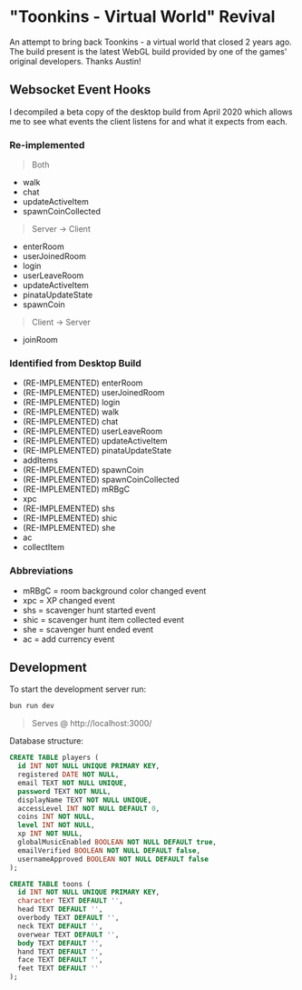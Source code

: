 # "Toonkins - Virtual World" Revival

An attempt to bring back Toonkins - a virtual world that closed 2 years ago. The build present is the latest WebGL build provided by one of the games' original developers. Thanks Austin!

## Websocket Event Hooks

I decompiled a beta copy of the desktop build from April 2020 which allows me to see what events the client listens for and what it expects from each.

### Re-implemented

> Both
- walk
- chat
- updateActiveItem
- spawnCoinCollected

> Server -> Client
- enterRoom
- userJoinedRoom
- login
- userLeaveRoom
- updateActiveItem
- pinataUpdateState
- spawnCoin

> Client -> Server
- joinRoom

### Identified from Desktop Build

- (RE-IMPLEMENTED) enterRoom
- (RE-IMPLEMENTED) userJoinedRoom
- (RE-IMPLEMENTED) login
- (RE-IMPLEMENTED) walk
- (RE-IMPLEMENTED) chat
- (RE-IMPLEMENTED) userLeaveRoom
- (RE-IMPLEMENTED) updateActiveItem
- (RE-IMPLEMENTED) pinataUpdateState
- addItems
- (RE-IMPLEMENTED) spawnCoin
- (RE-IMPLEMENTED) spawnCoinCollected
- (RE-IMPLEMENTED) mRBgC
- xpc
- (RE-IMPLEMENTED) shs
- (RE-IMPLEMENTED) shic
- (RE-IMPLEMENTED) she
- ac
- collectItem

### Abbreviations

- mRBgC = room background color changed event
- xpc = XP changed event
- shs = scavenger hunt started event
- shic = scavenger hunt item collected event
- she = scavenger hunt ended event
- ac = add currency event

## Development

To start the development server run:

```bash
bun run dev
```
> Serves @ http://localhost:3000/

Database structure:

```sql
CREATE TABLE players (
  id INT NOT NULL UNIQUE PRIMARY KEY,
  registered DATE NOT NULL,
  email TEXT NOT NULL UNIQUE,
  password TEXT NOT NULL,
  displayName TEXT NOT NULL UNIQUE,
  accessLevel INT NOT NULL DEFAULT 0,
  coins INT NOT NULL,
  level INT NOT NULL,
  xp INT NOT NULL,
  globalMusicEnabled BOOLEAN NOT NULL DEFAULT true,
  emailVerified BOOLEAN NOT NULL DEFAULT false,
  usernameApproved BOOLEAN NOT NULL DEFAULT false
);

CREATE TABLE toons (
  id INT NOT NULL UNIQUE PRIMARY KEY,
  character TEXT DEFAULT '',
  head TEXT DEFAULT '',
  overbody TEXT DEFAULT '',
  neck TEXT DEFAULT '',
  overwear TEXT DEFAULT '',
  body TEXT DEFAULT '',
  hand TEXT DEFAULT '',
  face TEXT DEFAULT '',
  feet TEXT DEFAULT ''
);
```